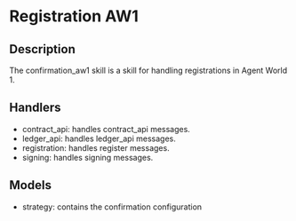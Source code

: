 # Registration AW1

## Description

The confirmation_aw1 skill is a skill for handling registrations in Agent World 1.

## Handlers

* contract_api: handles contract_api messages.
* ledger_api: handles ledger_api messages.
* registration: handles register messages.
* signing: handles signing messages.

## Models

* strategy: contains the confirmation configuration

